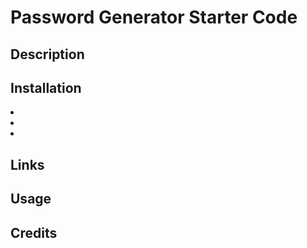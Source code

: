 # Password Generator Starter Code


## Description



## Installation


<li> 
<li>
<li>


<!-- command to insert screenshots 
![alt= ] (file location) -->


## Links



## Usage



## Credits